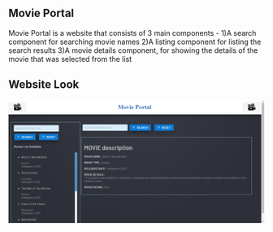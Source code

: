 ## Movie Portal

Movie Portal is a website that consists of 3 main components - 
1)A search component for searching movie names
2)A listing component for listing the search results
3)A movie details component, for showing the details of the movie that 	was selected from the list

## Website Look

![website-look](https://github.com/Aishwarya-br/aishwarya-br.github.io/blob/master/website-look.png)
